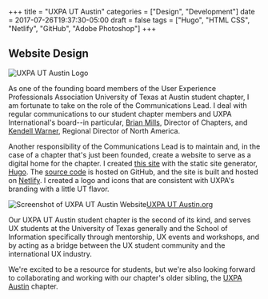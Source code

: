 +++
title = "UXPA UT Austin"
categories = ["Design", "Development"]
date = 2017-07-26T19:37:30-05:00
draft =  false
tags = ["Hugo", "HTML CSS", "Netlify", "GitHub", "Adobe Photoshop"]
+++
## Website Design

![UXPA UT Austin Logo](/img/uxpa-ut-austin-logo.jpg "UXPA UT Austin Logo")

As one of the founding board members of the User Experience Professionals Association University of Texas at Austin student chapter, I am fortunate to take on the role of the Communications Lead. I deal with regular communications to our student chapter members and UXPA International's board--in particular, [Brian Mills](https://www.linkedin.com/in/brianmills/), Director of Chapters, and [Kendell Warner](https://www.linkedin.com/in/kendellwarner/), Regional Director of North America.

Another responsibility of the Communications Lead is to maintain and, in the case of a chapter that's just been founded, create a website to serve as a digital home for the chapter. I created [this site](https://uxpautaustin.org) with the static site generator, [Hugo](https://gohugo.io). The [source code](https://github.com/brentbiglin/uxpa-ut-austin) is hosted on GitHub, and the site is built and hosted on [Netlify](https://www.netlify.com). I created a logo and icons that are consistent with UXPA's branding with a little UT flavor. 

![Screenshot of UXPA UT Austin Website](/img/uxpa-ut-austin.jpg "UXPA UT Austin Website")[UXPA UT Austin.org](https://uxpautaustin.org)

Our UXPA UT Austin student chapter is the second of its kind, and serves UX students at the University of Texas generally and the School of Information specifically through mentorship, UX events and workshops, and by acting as a bridge between the UX student community and the international UX industry.

We're excited to be a resource for students, but we're also looking forward to collaborating and working with our chapter's older sibling, the [UXPA Austin](https://www.meetup.com/Austin-User-Experience-Professionals-Association/) chapter.
